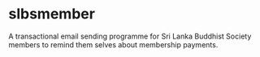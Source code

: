 # slbsmember

A transactional email sending programme for Sri Lanka Buddhist Society members to remind them selves about membership payments. 


